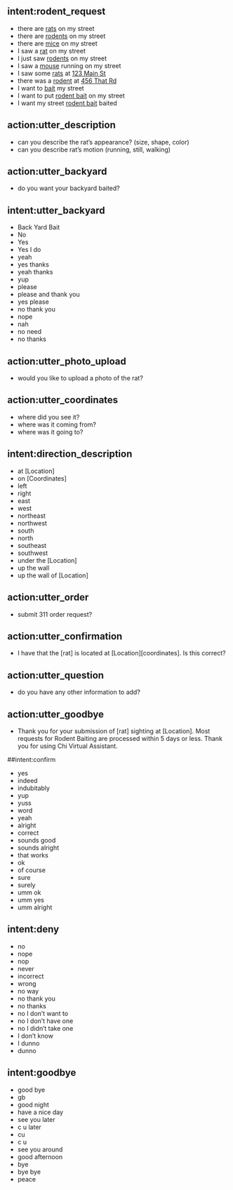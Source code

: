 ## intent:rodent_request
- there are [rats](REQUEST_TYPE:rodent) on my street
- there are [rodents](REQUEST_TYPE:rodent) on my street
- there are [mice](REQUEST_TYPE:rodent) on my street
- I saw a [rat](REQUEST_TYPE:rodent) on my street
- I just saw [rodents](REQUEST_TYPE:rodent) on my street
- I saw a [mouse](REQUEST_TYPE:rodent) running on my street
- I saw some [rats](REQUEST_TYPE:rodent) at [123 Main St](LOCATION)
- there was a [rodent](REQUEST_TYPE) at [456 That Rd](LOCATION)
- I want to [bait](REQUEST_TYPE:rodent) my street
- I want to put [rodent bait](REQUEST_TYPE:rodent) on my street
- I want my street [rodent bait](REQUEST_TYPE:rodent) baited


## action:utter_description

- can you describe the rat’s appearance? (size, shape, color)
- can you describe rat’s motion (running, still, walking)

## action:utter_backyard

- do you want your backyard baited?

## intent:utter_backyard

- Back Yard Bait
- No
- Yes
- Yes I do
- yeah
- yes thanks
- yeah thanks
- yup
- please
- please and thank you
- yes please
- no thank you
- nope
- nah
- no need
- no thanks

## action:utter_photo_upload

- would you like to upload a photo of the rat?

## action:utter_coordinates

- where did you see it?
- where was it coming from?
- where was it going to?

## intent:direction_description

- at [Location]
- on [Coordinates]
- left
- right
- east
- west
- northeast
- northwest
- south
- north
- southeast
- southwest
- under the [Location]
- up the wall
- up the wall of [Location]

## action:utter_order

- submit 311 order request?

## action:utter_confirmation

- I have that the [rat] is located at [Location][coordinates]. Is this correct?

## action:utter_question

- do you have any other information to add?

## action:utter_goodbye

- Thank you for your submission of [rat] sighting at [Location]. Most requests for Rodent Baiting are processed within 5 days or less. Thank you for using Chi Virtual Assistant.

##intent:confirm

- yes
- indeed
- indubitably
- yup
- yuss
- word
- yeah
- alright
- correct
- sounds good
- sounds alright
- that works
- ok
- of course
- sure
- surely
- umm ok
- umm yes
- umm alright

## intent:deny

- no
- nope
- nop
- never
- incorrect
- wrong
- no way
- no thank you
- no thanks
- no I don’t want to
- no I don’t have one
- no I didn’t take one
- I don’t know
- I dunno
- dunno

## intent:goodbye

- good bye
- gb
- good night
- have a nice day
- see you later
- c u later
- cu
- c u
- see you around
- good afternoon
- bye
- bye bye
- peace
